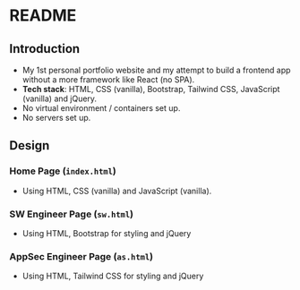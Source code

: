 # README

## Introduction

- My 1st personal portfolio website and my attempt to build a frontend app without a more framework like React (no SPA).
- **Tech stack**: HTML, CSS (vanilla), Bootstrap, Tailwind CSS, JavaScript (vanilla) and jQuery.
- No virtual environment / containers set up.
- No servers set up.

## Design

### Home Page (`index.html`)

- Using HTML, CSS (vanilla) and JavaScript (vanilla).

### SW Engineer Page (`sw.html`)

- Using HTML, Bootstrap for styling and jQuery

### AppSec Engineer Page (`as.html`)

- Using HTML, Tailwind CSS for styling and jQuery